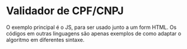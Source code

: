 # Validador de CPF/CNPJ

O exemplo principal é o JS, para ser usado junto a um form HTML. Os códigos em outras linguagens são apenas exemplos de como adaptar o algoritmo em diferentes sintaxe.
